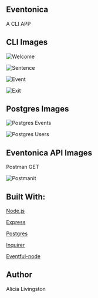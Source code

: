 ## Eventonica
A CLI APP

## CLI Images

![Welcome](/EventonicaImages/Welcome.png)

![Sentence](/EventonicaImages/Sentence.png)

![Event](/EventonicaImages/Event.png)

![Exit](/EventonicaImages/Exit.png)

## Postgres Images

![Postgres Events](/EventonicaImages/Events.png)

![Postgres Users](/EventonicaImages/Users.png)

## Eventonica API Images
Postman GET

![Postmanit](/EventonicaImages/Postman.png)


## Built With:

[Node.js](https://nodejs.org/en/)

[Express](https://expressjs.com) 

[Postgres](https://expressjs.com) 

[Inquirer](https://www.npmjs.com/package/inquirer) 

[Eventful-node](https://www.npmjs.com/package/eventful-node) 

## Author

Alicia Livingston





